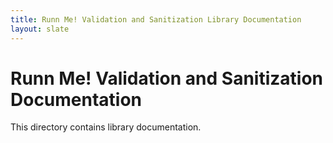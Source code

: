 ```yaml
---
title: Runn Me! Validation and Sanitization Library Documentation
layout: slate
---
```


Runn Me! Validation and Sanitization Documentation
=========================================================

This directory contains library documentation.